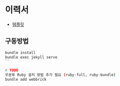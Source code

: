 # 이력서

* [템플릿](https://github.com/sproogen/modern-resume-theme)

## 구동방법

```bash
bundle install
bundle exec jekyll serve
``

# TODO
우분투 Ruby 설치 방법 추가 필요 (ruby-full, ruby-bundle)
bundle add webbrick


